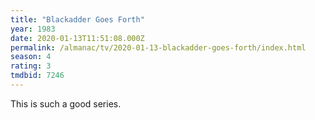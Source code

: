 ```yaml
---
title: "Blackadder Goes Forth"
year: 1983
date: 2020-01-13T11:51:08.000Z
permalink: /almanac/tv/2020-01-13-blackadder-goes-forth/index.html
season: 4
rating: 3
tmdbid: 7246
---
```


This is such a good series.